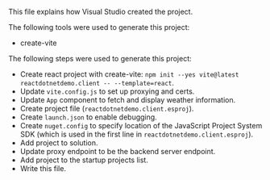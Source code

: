 This file explains how Visual Studio created the project.

The following tools were used to generate this project:
- create-vite

The following steps were used to generate this project:
- Create react project with create-vite: `npm init --yes vite@latest reactdotnetdemo.client -- --template=react`.
- Update `vite.config.js` to set up proxying and certs.
- Update `App` component to fetch and display weather information.
- Create project file (`reactdotnetdemo.client.esproj`).
- Create `launch.json` to enable debugging.
- Create `nuget.config` to specify location of the JavaScript Project System SDK (which is used in the first line in `reactdotnetdemo.client.esproj`).
- Add project to solution.
- Update proxy endpoint to be the backend server endpoint.
- Add project to the startup projects list.
- Write this file.
